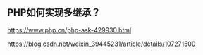 ## PHP如何实现多继承？
https://www.php.cn/php-ask-429930.html

https://blog.csdn.net/weixin_39445231/article/details/107271500
